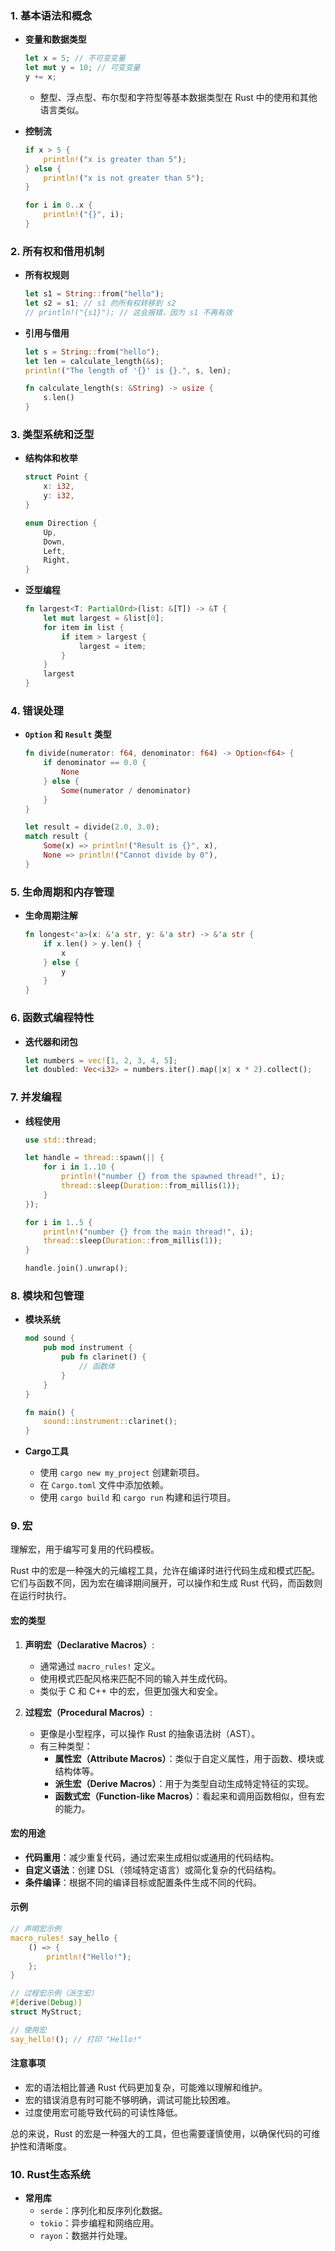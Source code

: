 
### 1. 基本语法和概念

- **变量和数据类型**
  ```rust
  let x = 5; // 不可变变量
  let mut y = 10; // 可变变量
  y += x;
  ```
  - 整型、浮点型、布尔型和字符型等基本数据类型在 Rust 中的使用和其他语言类似。

- **控制流**
  ```rust
  if x > 5 {
      println!("x is greater than 5");
  } else {
      println!("x is not greater than 5");
  }

  for i in 0..x {
      println!("{}", i);
  }
  ```

### 2. 所有权和借用机制

- **所有权规则**
  ```rust
  let s1 = String::from("hello");
  let s2 = s1; // s1 的所有权转移到 s2
  // println!("{s1}"); // 这会报错，因为 s1 不再有效
  ```

- **引用与借用**
  ```rust
  let s = String::from("hello");
  let len = calculate_length(&s);
  println!("The length of '{}' is {}.", s, len);

  fn calculate_length(s: &String) -> usize {
      s.len()
  }
  ```

### 3. 类型系统和泛型

- **结构体和枚举**
  ```rust
  struct Point {
      x: i32,
      y: i32,
  }

  enum Direction {
      Up,
      Down,
      Left,
      Right,
  }
  ```

- **泛型编程**
  ```rust
  fn largest<T: PartialOrd>(list: &[T]) -> &T {
      let mut largest = &list[0];
      for item in list {
          if item > largest {
              largest = item;
          }
      }
      largest
  }
  ```

### 4. 错误处理

- **`Option` 和 `Result` 类型**
  ```rust
  fn divide(numerator: f64, denominator: f64) -> Option<f64> {
      if denominator == 0.0 {
          None
      } else {
          Some(numerator / denominator)
      }
  }

  let result = divide(2.0, 3.0);
  match result {
      Some(x) => println!("Result is {}", x),
      None => println!("Cannot divide by 0"),
  }
  ```

### 5. 生命周期和内存管理

- **生命周期注解**
  ```rust
  fn longest<'a>(x: &'a str, y: &'a str) -> &'a str {
      if x.len() > y.len() {
          x
      } else {
          y
      }
  }
  ```

### 6. 函数式编程特性

- **迭代器和闭包**
  ```rust
  let numbers = vec![1, 2, 3, 4, 5];
  let doubled: Vec<i32> = numbers.iter().map(|x| x * 2).collect();
  ```

### 7. 并发编程

- **线程使用**
  ```rust
  use std::thread;

  let handle = thread::spawn(|| {
      for i in 1..10 {
          println!("number {} from the spawned thread!", i);
          thread::sleep(Duration::from_millis(1));
      }
  });

  for i in 1..5 {
      println!("number {} from the main thread!", i);
      thread::sleep(Duration::from_millis(1));
  }

  handle.join().unwrap();
  ```

### 8. 模块和包管理

- **模块系统**
  ```rust
  mod sound {
      pub mod instrument {
          pub fn clarinet() {
              // 函数体
          }
      }
  }

  fn main() {
      sound::instrument::clarinet();
  }
  ```

- **Cargo工具**
  - 使用 `cargo new my_project` 创建新项目。
  - 在 `Cargo.toml` 文件中添加依赖。
  - 使用 `cargo build` 和 `cargo run` 构建和运行项目。

### 9. 宏
理解宏，用于编写可复用的代码模板。

Rust 中的宏是一种强大的元编程工具，允许在编译时进行代码生成和模式匹配。它们与函数不同，因为宏在编译期间展开，可以操作和生成 Rust 代码，而函数则在运行时执行。

#### 宏的类型
1. **声明宏（Declarative Macros）**:
   - 通常通过 `macro_rules!` 定义。
   - 使用模式匹配风格来匹配不同的输入并生成代码。
   - 类似于 C 和 C++ 中的宏，但更加强大和安全。

2. **过程宏（Procedural Macros）**:
   - 更像是小型程序，可以操作 Rust 的抽象语法树（AST）。
   - 有三种类型：
     - **属性宏（Attribute Macros）**：类似于自定义属性，用于函数、模块或结构体等。
     - **派生宏（Derive Macros）**：用于为类型自动生成特定特征的实现。
     - **函数式宏（Function-like Macros）**：看起来和调用函数相似，但有宏的能力。

#### 宏的用途
- **代码重用**：减少重复代码，通过宏来生成相似或通用的代码结构。
- **自定义语法**：创建 DSL（领域特定语言）或简化复杂的代码结构。
- **条件编译**：根据不同的编译目标或配置条件生成不同的代码。

#### 示例
```rust
// 声明宏示例
macro_rules! say_hello {
    () => {
        println!("Hello!");
    };
}

// 过程宏示例（派生宏）
#[derive(Debug)]
struct MyStruct;

// 使用宏
say_hello!(); // 打印 "Hello!"
```

#### 注意事项
- 宏的语法相比普通 Rust 代码更加复杂，可能难以理解和维护。
- 宏的错误消息有时可能不够明确，调试可能比较困难。
- 过度使用宏可能导致代码的可读性降低。

总的来说，Rust 的宏是一种强大的工具，但也需要谨慎使用，以确保代码的可维护性和清晰度。


### 10. Rust生态系统

- **常用库**
  - `serde`：序列化和反序列化数据。
  - `tokio`：异步编程和网络应用。
  - `rayon`：数据并行处理。
